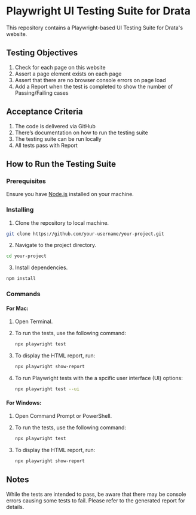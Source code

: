 # Playwright UI Testing Suite for Drata

This repository contains a Playwright-based UI Testing Suite for Drata's website.

## Testing Objectives

1. Check for each page on this website
2. Assert a page element exists on each page
3. Assert that there are no browser console errors on page load
4. Add a Report when the test is completed to show the number of Passing/Failing cases

## Acceptance Criteria

1. The code is delivered via GitHub
2. There’s documentation on how to run the testing suite
3. The testing suite can be run locally
4. All tests pass with Report

## How to Run the Testing Suite

### Prerequisites

Ensure you have [Node.js](https://nodejs.org/) installed on your machine.

### Installing

1. Clone the repository to local machine.

```bash
git clone https://github.com/your-username/your-project.git
```

2. Navigate to the project directory.

```bash
cd your-project
```

3. Install dependencies.

```bash
npm install
```

### Commands

#### For Mac:

1. Open Terminal.

2. To run the tests, use the following command:

   ```bash
   npx playwright test
   ```

3. To display the HTML report, run:

   ```bash
   npx playwright show-report
   ```

4. To run Playwright tests with the a spcific user interface (UI) options:

    ```bash
   npx playwright test --ui
   ```

#### For Windows:

1. Open Command Prompt or PowerShell.

2. To run the tests, use the following command:

   ```bash
   npx playwright test
   ```

3. To display the HTML report, run:

   ```bash
   npx playwright show-report
   ```

## Notes

While the tests are intended to pass, be aware that there may be console errors causing some tests to fail. Please refer to the generated report for details.
